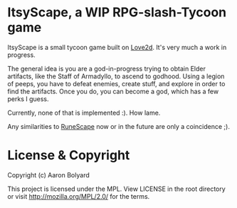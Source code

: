# ItsyScape, a WIP RPG-slash-Tycoon game

ItsyScape is a small tycoon game built on [Love2d](http://love2d.org). It's very
much a work in progress.

The general idea is you are a god-in-progress trying to obtain Elder artifacts,
like the Staff of Armadyllo, to ascend to godhood. Using a legion of peeps,
you have to defeat enemies, create stuff, and explore in order to find the
artifacts. Once you do, you can become a god, which has a few perks I guess.

Currently, none of that is implemented :). How lame.

Any similarities to [RuneScape](http://runescape.com) now or in the future are
only a coincidence ;).

# License & Copyright

Copyright (c) Aaron Bolyard

This project is licensed under the MPL. View LICENSE in the root directory or
visit http://mozilla.org/MPL/2.0/ for the terms.
